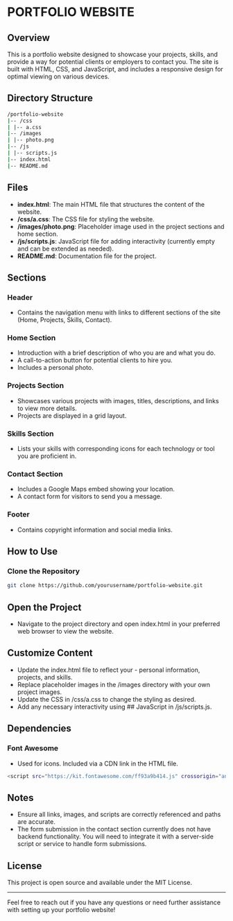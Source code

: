 # PORTFOLIO WEBSITE

## Overview

This is a portfolio website designed to showcase your projects, skills, and provide a way for potential clients or employers to contact you. The site is built with HTML, CSS, and JavaScript, and includes a responsive design for optimal viewing on various devices.

## Directory Structure
```bash
/portfolio-website
|-- /css
| |-- a.css
|-- /images
| |-- photo.png
|-- /js
| |-- scripts.js
|-- index.html
|-- README.md
````

## Files

- **index.html**: The main HTML file that structures the content of the website.
- **/css/a.css**: The CSS file for styling the website.
- **/images/photo.png**: Placeholder image used in the project sections and home section.
- **/js/scripts.js**: JavaScript file for adding interactivity (currently empty and can be extended as needed).
- **README.md**: Documentation file for the project.

## Sections

### Header
- Contains the navigation menu with links to different sections of the site (Home, Projects, Skills, Contact).

### Home Section
- Introduction with a brief description of who you are and what you do.
- A call-to-action button for potential clients to hire you.
- Includes a personal photo.

### Projects Section
- Showcases various projects with images, titles, descriptions, and links to view more details.
- Projects are displayed in a grid layout.

### Skills Section
- Lists your skills with corresponding icons for each technology or tool you are proficient in.

### Contact Section
- Includes a Google Maps embed showing your location.
- A contact form for visitors to send you a message.

### Footer
- Contains copyright information and social media links.

## How to Use

### Clone the Repository

```bash
git clone https://github.com/yourusername/portfolio-website.git
```
## Open the Project
- Navigate to the project directory and open index.html in your preferred web browser to view the website.
## Customize Content
- Update the index.html file to reflect your - personal information, projects, and skills.
- Replace placeholder images in the /images directory with your own project images.
- Update the CSS in /css/a.css to change the styling as desired.
- Add any necessary interactivity using ## JavaScript in /js/scripts.js.
## Dependencies
### Font Awesome
- Used for icons. Included via a CDN link in the HTML file.

```bash
<script src="https://kit.fontawesome.com/ff93a9b414.js" crossorigin="anonymous"></script>
```
## Notes
- Ensure all links, images, and scripts are correctly referenced and paths are accurate.
- The form submission in the contact section currently does not have backend functionality. You will need to integrate it with a server-side script or service to handle form submissions.

## License
This project is open source and available under the MIT License.


--------------------------------------------------
Feel free to reach out if you have any questions or need further assistance with setting up your portfolio website!





